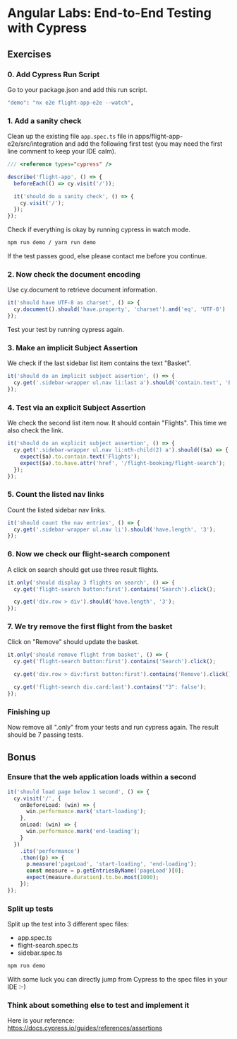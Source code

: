 # Angular Labs: End-to-End Testing with Cypress

## Exercises

### 0. Add Cypress Run Script

Go to your package.json and add this run script.

```bash
"demo": "nx e2e flight-app-e2e --watch",
```

### 1. Add a sanity check

Clean up the existing file `app.spec.ts` file in apps/flight-app-e2e/src/integration and add the following first test (you may need the first line comment to keep your IDE calm).

```typescript
/// <reference types="cypress" />

describe('flight-app', () => {
  beforeEach(() => cy.visit('/'));

  it('should do a sanity check', () => {
    cy.visit('/');
  });
});
```

Check if everything is okay by running cypress in watch mode.

```bash
npm run demo / yarn run demo
```

If the test passes good, else please contact me before you continue.

### 2. Now check the document encoding

Use cy.document to retrieve document information.

```typescript
it('should have UTF-8 as charset', () => {
  cy.document().should('have.property', 'charset').and('eq', 'UTF-8')
});
```

Test your test by running cypress again.

### 3. Make an implicit Subject Assertion

We check if the last sidebar list item contains the text "Basket".

```typescript
it('should do an implicit subject assertion', () => {
  cy.get('.sidebar-wrapper ul.nav li:last a').should('contain.text', 'Basket');
});
```

### 4. Test via an explicit Subject Assertion

We check the second list item now. It should contain "Flights". This time we also check the link.

```typescript
it('should do an explicit subject assertion', () => {
  cy.get('.sidebar-wrapper ul.nav li:nth-child(2) a').should(($a) => {
    expect($a).to.contain.text('Flights');
    expect($a).to.have.attr('href', '/flight-booking/flight-search');
  });
});
```

### 5. Count the listed nav links

Count the listed sidebar nav links.

```typescript
it('should count the nav entries', () => {
  cy.get('.sidebar-wrapper ul.nav li').should('have.length', '3');
});
```

### 6. Now we check our flight-search component

A click on search should get use three result flights.

```typescript
it.only('should display 3 flights on search', () => {
  cy.get('flight-search button:first').contains('Search').click();

  cy.get('div.row > div').should('have.length', '3');
});
```

### 7. We try remove the first flight from the basket

Click on "Remove" should update the basket.

```typescript
it.only('should remove flight from basket', () => {
  cy.get('flight-search button:first').contains('Search').click();

  cy.get('div.row > div:first button:first').contains('Remove').click();

  cy.get('flight-search div.card:last').contains('"3": false');
});
```

### Finishing up

Now remove all ".only" from your tests and run cypress again. The result should be 7 passing tests.

## Bonus

### Ensure that the web application loads within a second

```typescript
it('should load page below 1 second', () => {
  cy.visit('/', {
    onBeforeLoad: (win) => {
      win.performance.mark('start-loading');
    },
    onLoad: (win) => {
      win.performance.mark('end-loading');
    }
  })
    .its('performance')
    .then((p) => {
      p.measure('pageLoad', 'start-loading', 'end-loading');
      const measure = p.getEntriesByName('pageLoad')[0];
      expect(measure.duration).to.be.most(1000);
    });
});
```

### Split up tests

Split up the test into 3 different spec files:

- app.spec.ts
- flight-search.spec.ts
- sidebar.spec.ts

```bash
npm run demo
```

With some luck you can directly jump from Cypress to the spec files in your IDE :-)

### Think about something else to test and implement it

Here is your reference: https://docs.cypress.io/guides/references/assertions

